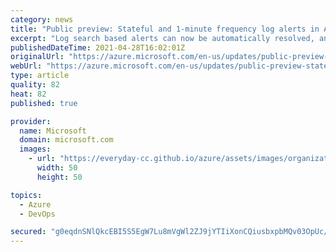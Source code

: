 ```yaml
---
category: news
title: "Public preview: Stateful and 1-minute frequency log alerts in Azure Monitor"
excerpt: "Log search based alerts can now be automatically resolved, and query can be evaluated every minute for faster time to fire."
publishedDateTime: 2021-04-28T16:02:01Z
originalUrl: "https://azure.microsoft.com/en-us/updates/public-preview-stateful-and-1minute-frequency-log-alerts-in-azure-monitor/"
webUrl: "https://azure.microsoft.com/en-us/updates/public-preview-stateful-and-1minute-frequency-log-alerts-in-azure-monitor/"
type: article
quality: 82
heat: 82
published: true

provider:
  name: Microsoft
  domain: microsoft.com
  images:
    - url: "https://everyday-cc.github.io/azure/assets/images/organizations/microsoft.com-50x50.jpg"
      width: 50
      height: 50

topics:
  - Azure
  - DevOps

secured: "g0eqdnSNlQkcEBI5S5EgW7Lu8mVgWl2ZJ9jYTIiXonCQiusbxpbMQv03OpUc/xLhcf7dlnzB/k9huWnzPTZJ4mHvO6QbRHZ3fPx4AlBTsiPYRV6/4+9nF/kVD8pSeeDk7GC67+YXQN+ob7c/hOhkknNgBR5MHyHJoa53tNReiypj9ZX3vvtrTENEUrAnK3CO5jYzoSf2VBhoF5D8ThKfFZ5lUvScS/aYikmldentQFA6t+kQrge2XKNA616b+KwnvZlOhnUPrIXitmUUy7bB2qt26fRgeWTwPFBccaHfKeFMNeDoeBzH6U8XWpWx6wkcscZJ+/6l1VWillNf+qcCyB4RSU0PjwTf0fu46l8dzJA=;ByYhHOM7Dv8KTO+5k+gj9A=="
---
```


